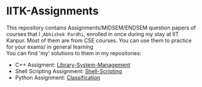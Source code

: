 # IITK-Assignments
This repository contains Assignments/MIDSEM/ENDSEM question papers of courses that I ,```Abhishek Pardhi```, enrolled in once during my stay at IIT Kanpur. Most of them are from CSE courses. You can use them to practice for your exams/ in general learning\
You can find 'my' solutions to them in my repositories:
- C++ Assigment: <a href="https://github.com/AbhishekPardhi/Library-System-Management">Library-System-Management</a>
- Shell Scripting Assignment: <a href="https://github.com/AbhishekPardhi/Shell-Scripting">Shell-Scripting</a>
- Python Assignment: <a href="https://github.com/AbhishekPardhi/Classification">Classification</a>
